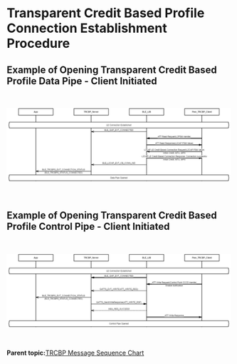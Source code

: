 # Transparent Credit Based Profile Connection Establishment Procedure

## Example of Opening Transparent Credit Based Profile Data Pipe - Client Initiated

<br />

![](GUID-62AAC796-BD10-4E09-AC13-523350A82EC4-low.png)

<br />

## Example of Opening Transparent Credit Based Profile Control Pipe - Client Initiated

<br />

![](GUID-91ADC06E-FABB-4582-B76F-D18F4398D361-low.png)

<br />

**Parent topic:**[TRCBP Message Sequence Chart](GUID-338BED4B-6274-4CF7-A108-1651CE421817.md)

